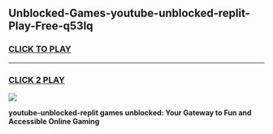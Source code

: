 
## Unblocked-Games-youtube-unblocked-replit-Play-Free-q53lq
<h3>
<a href="https://premium76.site?title=youtube-unblocked-replit&ref=12A">CLICK TO PLAY</a></h3>
<hr>

<h3>
<a href="https://premium76.site?title=youtube-unblocked-replit&ref=12A">CLICK 2 PLAY</a>
  
</h3>

<a href="https://premium76.site?title=youtube-unblocked-replit&ref=12A"><img src="https://clearcache.store/games.png"></a>


**youtube-unblocked-replit games unblocked: Your Gateway to Fun and Accessible Online Gaming**
